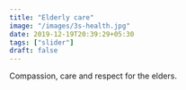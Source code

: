 ```yaml
---
title: "Elderly care"
image: "/images/3s-health.jpg"
date: 2019-12-19T20:39:29+05:30
tags: ["slider"]
draft: false
---
```

Compassion, care and respect for the elders.
